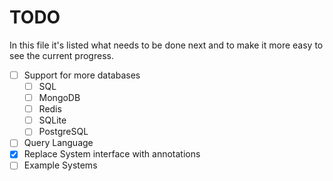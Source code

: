 # TODO

In this file it's listed what needs to be done next and to make it more easy to see the current progress.

- [ ] Support for more databases
  - [ ] SQL
  - [ ] MongoDB
  - [ ] Redis
  - [ ] SQLite
  - [ ] PostgreSQL
- [ ] Query Language
- [x] Replace System interface with annotations
- [ ] Example Systems